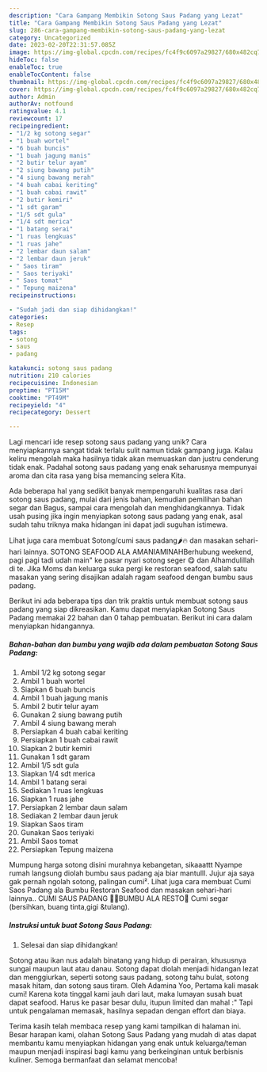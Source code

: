```yaml
---
description: "Cara Gampang Membikin Sotong Saus Padang yang Lezat"
title: "Cara Gampang Membikin Sotong Saus Padang yang Lezat"
slug: 286-cara-gampang-membikin-sotong-saus-padang-yang-lezat
category: Uncategorized
date: 2023-02-20T22:31:57.085Z
image: https://img-global.cpcdn.com/recipes/fc4f9c6097a29827/680x482cq70/sotong-saus-padang-foto-resep-utama.jpg
hideToc: false
enableToc: true
enableTocContent: false
thumbnail: https://img-global.cpcdn.com/recipes/fc4f9c6097a29827/680x482cq70/sotong-saus-padang-foto-resep-utama.jpg
cover: https://img-global.cpcdn.com/recipes/fc4f9c6097a29827/680x482cq70/sotong-saus-padang-foto-resep-utama.jpg
author: Admin
authorAv: notfound
ratingvalue: 4.1
reviewcount: 17
recipeingredient:
- "1/2 kg sotong segar"
- "1 buah wortel"
- "6 buah buncis"
- "1 buah jagung manis"
- "2 butir telur ayam"
- "2 siung bawang putih"
- "4 siung bawang merah"
- "4 buah cabai keriting"
- "1 buah cabai rawit"
- "2 butir kemiri"
- "1 sdt garam"
- "1/5 sdt gula"
- "1/4 sdt merica"
- "1 batang serai"
- "1 ruas lengkuas"
- "1 ruas jahe"
- "2 lembar daun salam"
- "2 lembar daun jeruk"
- " Saos tiram"
- " Saos teriyaki"
- " Saos tomat"
- " Tepung maizena"
recipeinstructions:

- "Sudah jadi dan siap dihidangkan!"
categories:
- Resep
tags:
- sotong
- saus
- padang

katakunci: sotong saus padang 
nutrition: 210 calories
recipecuisine: Indonesian
preptime: "PT15M"
cooktime: "PT49M"
recipeyield: "4"
recipecategory: Dessert

---
```





Lagi mencari ide resep sotong saus padang yang unik? Cara menyiapkannya sangat tidak terlalu sulit namun tidak gampang juga. Kalau keliru mengolah maka hasilnya tidak akan memuaskan dan justru cenderung tidak enak. Padahal sotong saus padang yang enak seharusnya mempunyai aroma dan cita rasa yang bisa memancing selera Kita.





Ada beberapa hal yang sedikit banyak mempengaruhi kualitas rasa dari sotong saus padang, mulai dari jenis bahan, kemudian pemilihan bahan segar dan Bagus, sampai cara mengolah dan menghidangkannya. Tidak usah pusing jika ingin menyiapkan sotong saus padang yang enak,      asal sudah tahu triknya maka hidangan ini dapat jadi suguhan istimewa.














Lihat juga cara membuat Sotong/cumi saus padang🌶️🔥 dan masakan sehari-hari lainnya. SOTONG SEAFOOD ALA AMANIAMINAHBerhubung weekend, pagi pagi tadi udah main&#34; ke pasar nyari sotong seger 😋 dan Alhamdulillah di te. Jika Moms dan keluarga suka pergi ke restoran seafood, salah satu masakan yang sering disajikan adalah ragam seafood dengan bumbu saus padang.






Berikut ini ada beberapa tips dan trik praktis untuk membuat sotong saus padang yang siap dikreasikan. Kamu dapat menyiapkan Sotong Saus Padang memakai 22 bahan dan 0 tahap pembuatan. Berikut ini cara dalam menyiapkan hidangannya.

<!--inarticleads1-->

##### Bahan-bahan dan bumbu yang wajib ada dalam pembuatan Sotong Saus Padang:

1. Ambil 1/2 kg sotong segar
1. Ambil 1 buah wortel
1. Siapkan 6 buah buncis
1. Ambil 1 buah jagung manis
1. Ambil 2 butir telur ayam
1. Gunakan 2 siung bawang putih
1. Ambil 4 siung bawang merah
1. Persiapkan 4 buah cabai keriting
1. Persiapkan 1 buah cabai rawit
1. Siapkan 2 butir kemiri
1. Gunakan 1 sdt garam
1. Ambil 1/5 sdt gula
1. Siapkan 1/4 sdt merica
1. Ambil 1 batang serai
1. Sediakan 1 ruas lengkuas
1. Siapkan 1 ruas jahe
1. Persiapkan 2 lembar daun salam
1. Sediakan 2 lembar daun jeruk
1. Siapkan  Saos tiram
1. Gunakan  Saos teriyaki
1. Ambil  Saos tomat
1. Persiapkan  Tepung maizena


Mumpung harga sotong disini murahnya kebangetan, sikaaattt Nyampe rumah langsung diolah bumbu saus padang aja biar mantulll. Jujur aja saya gak pernah ngolah sotong, palingan cumi². Lihat juga cara membuat Cumi Saos Padang ala Bumbu Restoran Seafood dan masakan sehari-hari lainnya.. CUMI SAUS PADANG 🦑🦪BUMBU ALA RESTO🤤 Cumi segar (bersihkan, buang tinta,gigi &amp;tulang). 

<!--inarticleads2-->

##### Instruksi untuk buat Sotong Saus Padang:


1. Selesai dan siap dihidangkan!

Sotong atau ikan nus adalah binatang yang hidup di perairan, khususnya sungai maupun laut atau danau. Sotong dapat diolah menjadi hidangan lezat dan menggiurkan, seperti sotong saus padang, sotong tahu bulat, sotong masak hitam, dan sotong saus tiram. Oleh Adamina Yoo, Pertama kali masak cumi! Karena kota tinggal kami jauh dari laut, maka lumayan susah buat dapat seafood. Harus ke pasar besar dulu, itupun limited dan mahal :&#34; Tapi untuk pengalaman memasak, hasilnya sepadan dengan effort dan biaya. 

Terima kasih telah membaca resep yang kami tampilkan di halaman ini. Besar harapan kami, olahan Sotong Saus Padang yang mudah di atas dapat membantu kamu menyiapkan hidangan yang enak untuk keluarga/teman maupun menjadi inspirasi bagi kamu yang berkeinginan untuk berbisnis kuliner. Semoga bermanfaat dan selamat mencoba!
